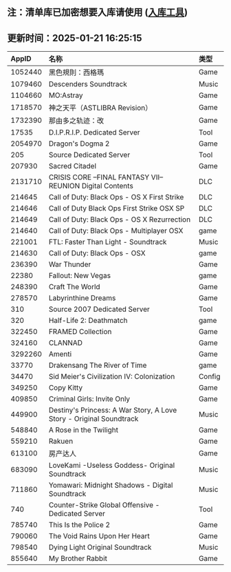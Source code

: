 ## 注：清单库已加密想要入库请使用 ([入库工具](https://github.com/BlankTMing/ManifestAutoUpdate/releases))

## 更新时间：2025-01-21 16:25:15
| AppID | 名称 | 类型  |
| :-------------------- | :----------------------------- | :----------- |
| 1052440 | 黑色規則：西格瑪| Game |
| 1079460 | Descenders Soundtrack| Music |
| 1104660 | MO:Astray| Game |
| 1718570 | 神之天平（ASTLIBRA Revision）| Game |
| 1732390 | 那由多之轨迹：改| Game |
| 17535 | D.I.P.R.I.P. Dedicated Server| Tool |
| 2054970 | Dragon's Dogma 2| Game |
| 205 | Source Dedicated Server| Tool |
| 207930 | Sacred Citadel| Game |
| 2131710 | CRISIS CORE –FINAL FANTASY VII– REUNION Digital Contents| DLC |
| 214645 | Call of Duty: Black Ops - OS X First Strike| DLC |
| 214646 | Call of Duty Black Ops First Strike OSX SP| DLC |
| 214649 | Call of Duty: Black Ops - OS X Rezurrection| DLC |
| 214640 | Call of Duty: Black Ops - Multiplayer OSX| game |
| 221001 | FTL: Faster Than Light - Soundtrack| Music |
| 214630 | Call of Duty: Black Ops - OSX| game |
| 236390 | War Thunder| Game |
| 22380 | Fallout: New Vegas| game |
| 248390 | Craft The World| Game |
| 278570 | Labyrinthine Dreams| Game |
| 310 | Source 2007 Dedicated Server| Tool |
| 320 | Half-Life 2: Deathmatch| game |
| 322450 | FRAMED Collection| Game |
| 324160 | CLANNAD| Game |
| 3292260 | Amenti| Game |
| 33770 | Drakensang The River of Time| game |
| 34470 | Sid Meier's Civilization IV: Colonization| Config |
| 349250 | Copy Kitty| Game |
| 409850 | Criminal Girls: Invite Only| Game |
| 449900 | Destiny's Princess: A War Story, A Love Story - Original Soundtrack| Music |
| 548840 | A Rose in the Twilight| Game |
| 559210 | Rakuen| Game |
| 613100 | 房产达人| Game |
| 683090 | LoveKami -Useless Goddess- Original Soundtrack| Music |
| 711860 | Yomawari: Midnight Shadows - Digital Soundtrack| Music |
| 740 | Counter-Strike Global Offensive - Dedicated Server| Tool |
| 785740 | This Is the Police 2| Game |
| 790060 | The Void Rains Upon Her Heart| Game |
| 798540 | Dying Light Original Soundtrack| Music |
| 855640 | My Brother Rabbit| Game |
